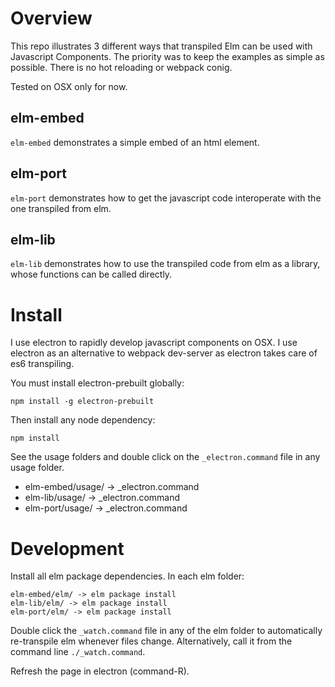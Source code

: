 # Overview

This repo illustrates 3 different ways that transpiled Elm can be used with Javascript Components. The priority was to keep the examples as simple as possible. There is no hot reloading or webpack conig.

Tested on OSX only for now.

## elm-embed

`elm-embed` demonstrates a simple embed of an html element.

## elm-port

`elm-port` demonstrates how to get the javascript code interoperate with the one transpiled from elm.

## elm-lib

`elm-lib` demonstrates how to use the transpiled code from elm as a library, whose functions can be called directly.


# Install

I use electron to rapidly develop javascript components on OSX. I use electron as an alternative to webpack dev-server as electron takes care of es6 transpiling.

You must install electron-prebuilt globally:

    npm install -g electron-prebuilt

Then install any node dependency:

    npm install

See the usage folders and double click on the `_electron.command` file in any usage folder.

  * elm-embed/usage/ -> _electron.command
  * elm-lib/usage/  ->  _electron.command
  * elm-port/usage/ -> _electron.command

# Development

Install all elm package dependencies. In each elm folder:

    elm-embed/elm/ -> elm package install
    elm-lib/elm/ -> elm package install
    elm-port/elm/ -> elm package install

Double click the `_watch.command` file in any of the elm folder to automatically re-transpile elm whenever files change. Alternatively, call it from the command line `./_watch.command`.

Refresh the page in electron (command-R).
